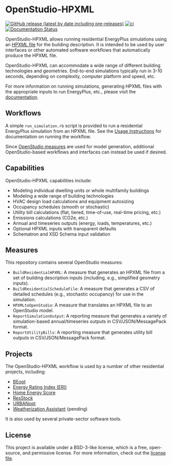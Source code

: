 # OpenStudio-HPXML

[![GitHub release (latest by date including pre-releases)](https://img.shields.io/github/v/release/NREL/OpenStudio-HPXML?include_prereleases)](https://github.com/NREL/OpenStudio-HPXML/releases)
[![ci](https://github.com/NREL/OpenStudio-HPXML/workflows/ci/badge.svg)](https://github.com/NREL/OpenStudio-HPXML/actions)
[![Documentation Status](https://readthedocs.org/projects/openstudio-hpxml/badge/?version=latest)](https://openstudio-hpxml.readthedocs.io/en/latest/?badge=latest)

OpenStudio-HPXML allows running residential EnergyPlus simulations using an [HPXML file](https://hpxml.nrel.gov/) for the building description.
It is intended to be used by user interfaces or other automated software workflows that automatically produce the HPXML file.

OpenStudio-HPXML can accommodate a wide range of different building technologies and geometries.
End-to-end simulations typically run in 3-10 seconds, depending on complexity, computer platform and speed, etc.

For more information on running simulations, generating HPXML files with the appropriate inputs to run EnergyPlus, etc., please visit the [documentation](https://openstudio-hpxml.readthedocs.io/en/latest).

## Workflows

A simple `run_simulation.rb` script is provided to run a residential EnergyPlus simulation from an HPXML file.
See the [Usage Instructions](https://openstudio-hpxml.readthedocs.io/en/latest/usage_instructions.html) for documentation on running the workflow.

Since [OpenStudio measures](http://nrel.github.io/OpenStudio-user-documentation/getting_started/about_measures/) are used for model generation, additional OpenStudio-based workflows and interfaces can instead be used if desired.

## Capabilities

OpenStudio-HPXML capabilities include:
- Modeling individual dwelling units or whole multifamily buildings
- Modeling a wide range of building technologies
- HVAC design load calculations and equipment autosizing
- Occupancy schedules (smooth or stochastic)
- Utility bill calculations (flat, tiered, time-of-use, real-time pricing, etc.)
- Emissions calculations (CO2e, etc.)
- Annual and timeseries outputs (energy, loads, temperatures, etc.)
- Optional HPXML inputs with transparent defaults
- Schematron and XSD Schema input validation

## Measures

This repository contains several OpenStudio measures:
- `BuildResidentialHPXML`: A measure that generates an HPXML file from a set of building description inputs (including, e.g., simplified geometry inputs).
- `BuildResidentialScheduleFile`: A measure that generates a CSV of detailed schedules (e.g., stochastic occupancy) for use in the simulation.
- `HPXMLtoOpenStudio`: A measure that translates an HPXML file to an OpenStudio model.
- `ReportSimulationOutput`: A reporting measure that generates a variety of simulation-based annual/timeseries outputs in CSV/JSON/MessagePack format.
- `ReportUtilityBills`: A reporting measure that generates utility bill outputs in CSV/JSON/MessagePack format.

## Projects

The OpenStudio-HPXML workflow is used by a number of other residential projects, including:
- [BEopt](https://beopt.nrel.gov)
- [Energy Rating Index (ERI)](https://github.com/NREL/OpenStudio-ERI)
- [Home Energy Score](https://betterbuildingssolutioncenter.energy.gov/home-energy-score)
- [ResStock](https://resstock.nrel.gov/)
- [URBANopt](https://www.nrel.gov/buildings/urbanopt.html)
- [Weatherization Assistant](https://weatherization.ornl.gov/softwaredescription/) (pending)

It is also used by several private-sector software tools.

## License

This project is available under a BSD-3-like license, which is a free, open-source, and permissive license. For more information, check out the [license file](https://github.com/NREL/OpenStudio-HPXML/blob/master/LICENSE.md).
